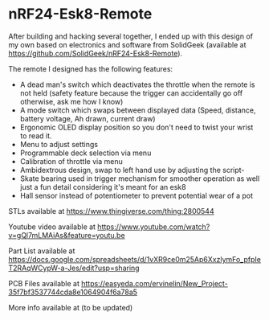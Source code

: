 # nRF24-Esk8-Remote

After building and hacking several together, I ended up with this design of my own based on electronics and software from SolidGeek (available at https://github.com/SolidGeek/nRF24-Esk8-Remote).
 
The remote I designed has the following features:

- A dead man's switch which deactivates the throttle when the remote is not held (safety feature because the trigger can accidentally go off otherwise, ask me how I know)
- A mode switch which swaps between displayed data (Speed, distance, battery voltage, Ah drawn, current draw)
- Ergonomic OLED display position so you don't need to twist your wrist to read it.
- Menu to adjust settings
- Programmable deck selection via menu
- Calibration of throttle via menu
- Ambidextrous design, swap to left hand use by adjusting the script-
- Skate bearing used in trigger mechanism for smoother operation as well just a fun detail considering it's meant for an esk8
- Hall sensor instead of potentiometer to prevent potential wear of a pot

STLs available at https://www.thingiverse.com/thing:2800544

Youtube video available at https://www.youtube.com/watch?v=gQl7mLMAiAs&feature=youtu.be

Part List available at https://docs.google.com/spreadsheets/d/1vXR9ce0m25Ap6XxzlymFo_pfpIeT2RAqWCypW-a-Jes/edit?usp=sharing

PCB Files available at https://easyeda.com/ervinelin/New_Project-35f7bf3537744cda8e1064904f6a78a5

More info available at (to be updated)
